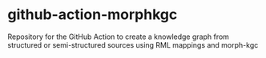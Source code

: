 # github-action-morphkgc
Repository for the GitHub Action to create a knowledge graph from structured or semi-structured sources using RML mappings and morph-kgc
 